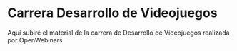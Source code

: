 # Carrera Desarrollo de Videojuegos
Aquí subiré el material de la carrera de Desarrollo de Videojuegos realizada por OpenWebinars